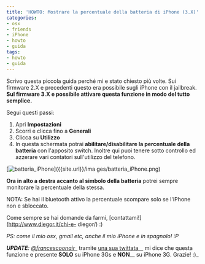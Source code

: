 ```yaml
---
title: 'HOWTO: Mostrare la percentuale della batteria di iPhone (3.X)'
categories:
- osx
- friends
- iPhone
- howto
- guida
tags:
- howto
- guida
---
```

Scrivo questa piccola guida perché mi e stato chiesto più volte. Sui firmware
2.X e precedenti questo era possibile sugli iPhone con il jailbreak. **Sul
firmware 3.X e possibile attivare questa funzione in modo del tutto
semplice.**

Segui questi passi:

  1. Apri **Impostazioni**
  2. Scorri e clicca fino a **Generali**
  3. Clicca su **Utilizzo**
  4. In questa schermata potrai **abilitare/disabilitare la percentuale della batteria** con l'apposito switch. Inoltre qui puoi tenere sotto controllo ed azzerare vari contatori sull'utilizzo del telefono.
  

[![batteria_iPhone]({{site.url}}/images/batteria_iPhone.png)]({{site.url}}/ima
ges/batteria_iPhone.png)

**Ora in alto a destra accanto al simbolo della batteria** potrei sempre monitorare la percentuale della stessa.

NOTA: Se hai il bluetooth attivo la percentuale scompare solo se l'iPhone non
e sbloccato.

Come sempre se hai domande da farmi, [contattami!](http://www.diegor.it/chi-e-
diegor/) :)

_PS: come il mio osx, gmail etc, anche il mio iPhone e in spagnolo! :P_

_**UPDATE**: [@francescoonair](http://twitter.com/francescoonair)__ tramite
[una sua twittata](http://twitter.com/francescoonair/status/4122997911)__ mi
dice che questa funzione e presente **SOLO** su iPhone 3Gs e **NON**__ su
iPhone 3G. Grazie! :)_

